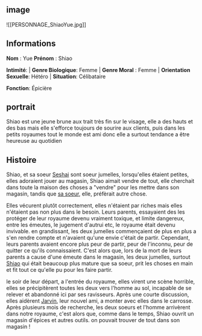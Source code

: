 ## image
![[PERSONNAGE_ShiaoYue.jpg]]

## Informations
**Nom** : Yue 
**Prénom** : Shiao 

**Intimité**:
| **Genre Biologique**: Femme
| **Genre Moral** : Femme
| **Orientation Sexuelle**: Hétéro
| **Situation**: Célibataire

**Fonction**: Épicière

## portrait
Shiao est une jeune brune aux trait très fin sur le visage, elle a des hauts et des bas mais elle s'efforce toujours de sourire aux clients, puis dans les petits royaumes tout le monde est ami donc elle a surtout tendance a être heureuse au quotidien

## Histoire
Shiao, et sa soeur [Seshai](Seshai%20Yue.md) sont soeur jumelles, lorsqu'elles étaient petites, elles adoraient jouer au magasin, Shiao aimait vendre de tout, elle cherchait dans toute la maison des choses a "vendre" pour les mettre dans son magasin, tandis que [sa soeur](Seshai%20Yue.md), elle, préfèrait autre chose.

Elles vécurent plutôt correctement, elles n'étaient par riches mais elles n'étaient pas non plus dans le besoin. Leurs parents, essayaient des les protéger de leur royaume devenu vraiment toxique, et limite dangereux, entre les émeutes, le jugement d'autrui etc, le royaume était devenu invivable. en grandissant, les deux jumelles commençaient de plus en plus a s'en rendre compte et n'avaient qu'une envie c'était de partir. Cependant, leurs parents avaient encore plus peur de partir, peur de l'inconnu, peur de quitter ce qu'ils connaissaient. C'est alors que, lors de la mort de leurs parents a cause d'une émeute dans le magasin, les deux jumelles, surtout [Shiao](Shiao%20Yue.md) qui était beaucoup plus mature que sa soeur, prit les choses en main et fit tout ce qu'elle pu pour les faire partir.

le soir de leur départ, a l'entrée du royaume, elles virent une scène horrible, elles se précipitèrent toutes les deux vers l'homme au sol, incapable de se relever et abandonné ici par ses ravisseurs. Après une courte discussion, elles aidèrent [Jarvin](Jarvin%20Wells.md), leur nouvel ami, a monter avec elles dans le carrosse. Après plusieurs mois de recherche, les deux soeurs et l'homme arrivèrent dans notre royaume, c'est alors que, comme dans le temps, Shiao ouvrit un magasin d'épices et autres outils. on pouvait trouver de tout dans son magasin !